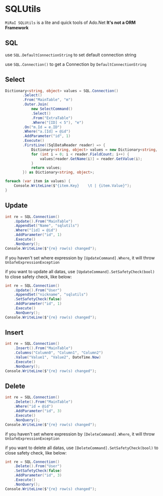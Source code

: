 # SQLUtils

`MiRaI SQLUtils` is a lite and quick tools of Ado.Net
**It's not a ORM Framework**

## SQL

use `SQL.DefaultConnectionString` to set default connection string

use `SQL.Connection()` to get a Connection by  `DefaultConnectionString`

## Select

``` c#
Dictionary<string, object> values = SQL.Connection()
        .Select()
        .From("MainTable", "m")
        .Outer.Join(
            new SelectCommand()
            .Select()
            .From("ExtraTable")
            .Where("[ID] < 5"), "e")
        .On("m.Id = e.ID")
        .Where("a.[Id] = @id")
        .AddParameter("id", 1)
        .Execute()
        .FirstLine((SqlDataReader reader) => {
            Dictionary<string, object> values = new Dictionary<string, object>();
            for (int i = 0; i < reader.FieldCount; i++) {
                values[reader.GetName(i)] = reader.GetValue(i);
            }
            return values;
        }) as Dictionary<string, object>;

foreach (var item in values) {
    Console.WriteLine($"{item.Key}    \t | {item.Value}");
}
```

## Update

``` c#
int re = SQL.Connection()
    .Update().From("MainTable")
    .AppendSet("Name", "sqlutils")
    .Where("[id] = @id")
    .AddParameter("id", 1)
    .Execute()
    .NonQuery();
Console.WriteLine($"{re} row(s) changed");
```

if you haven't set where expression by `[UpdateCommand].Where`,  it will throw `UnSafeExpressionException`

if you want to update all datas, use `[UpdateCommand].SetSafetyCheck(bool)` to close safety check, like below:

``` c#
int re = SQL.Connection()
    .Update().From("User")
    .AppendSet("nickname", "sqlutils")
    .SetSafetyCheck(false)
    .AddParameter("id", 1)
    .Execute()
    .NonQuery();
Console.WriteLine($"{re} row(s) changed");
```

## Insert

``` c#
int re = SQL.Connection()
    .Insert().From("MainTable")
    .Columns("Column0", "Column1", "Column2")
    .Value("Value1", "Value2", DateTime.Now)
    .Execute()
    .NonQuery();
Console.WriteLine($"{re} row(s) changed");
```

## Delete

``` c#
int re = SQL.Connection()
    .Delete().From("MainTable")
    .Where("id = @id")
    .AddParameter("id", 3)
    .Execute()
    .NonQuery();
Console.WriteLine($"{re} row(s) changed");
```

if you haven't set where expression by `[DeleteCommand].Where`,  it will throw `UnSafeExpressionException`

if you want to delete all datas, use `[DeleteCommand].SetSafetyCheck(bool)` to close safety check, like below:

``` c#
int re = SQL.Connection()
    .Delete().From("User")
    .SetSafetyCheck(false)
    .AddParameter("id", 3)
    .Execute()
    .NonQuery();
Console.WriteLine($"{re} row(s) changed");
```

